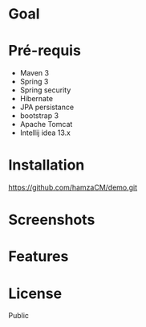 Goal
===

Pré-requis
=========

- Maven 3
- Spring 3
- Spring security
- Hibernate
- JPA persistance
- bootstrap 3
- Apache Tomcat
- Intellij idea 13.x

Installation
=========

https://github.com/hamzaCM/demo.git

Screenshots
=========

Features
=======

License
=========
Public

